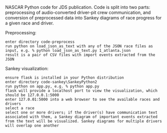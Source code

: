 NASCAR Python code for JDS publication. Code is split into two parts: preprocessing of audio-converted driver-pit crew communication, and conversion of preprocessed data into Sankey diagrams of race progress for a given race and driver.

Preprocessing:

    enter directory code-preprocess
    run python on load_json_as_text with any of the JSON race files as input, e.g. % python load_json_as_text.py 1_atlanta.json
    result is a pair of CSV files with import events extracted from the JSON

Sankey visualization:

    ensure flask is installed in your Python distribution
    enter directory code-sankey\SankeyPython2
    run python on app.py, e.g. % python app.py
    flask will provide a localhost port to view the visualization, which should be 127.0.0.1:5000
    enter 127.0.01:5000 into a web browser to see the available races and drivers
    select a race
    select one or more drivers; if the driver(s) have communication text associated with them, a Sankey diagram of important events extracted from the text will be visualized. Sankey diagrams for multiple drivers will overlap one another
